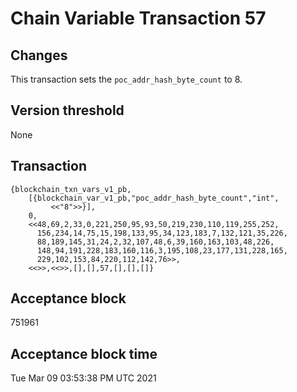 # Chain Variable Transaction 57

## Changes

This transaction sets the `poc_addr_hash_byte_count` to 8.

## Version threshold

None

## Transaction

```
{blockchain_txn_vars_v1_pb,
    [{blockchain_var_v1_pb,"poc_addr_hash_byte_count","int",
         <<"8">>}],
    0,
    <<48,69,2,33,0,221,250,95,93,50,219,230,110,119,255,252,
      156,234,14,75,15,198,133,95,34,123,183,7,132,121,35,226,
      88,189,145,31,24,2,32,107,48,6,39,160,163,103,48,226,
      148,94,191,228,183,160,116,3,195,108,23,177,131,228,165,
      229,102,153,84,220,112,142,76>>,
    <<>>,<<>>,[],[],57,[],[],[]}
```

## Acceptance block

751961

## Acceptance block time

Tue Mar 09 03:53:38 PM UTC 2021
